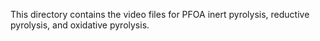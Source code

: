 This directory contains the video files for PFOA inert pyrolysis, reductive pyrolysis, and oxidative pyrolysis.
